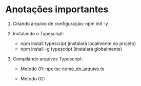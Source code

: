 # Anotações importantes

1. Criando arquivo de configuração:
    npm init -y

2. Instalando o Typescript:
    - npm install typescript      (instalará localmente no projeto)
    - npm install -g typescript   (instalará globalmente) 

3. Compilando arquivos Typescript:
    - Metodo 01:
        npx tsc nome_do_arquivo.ts

    - Metodo 02:
